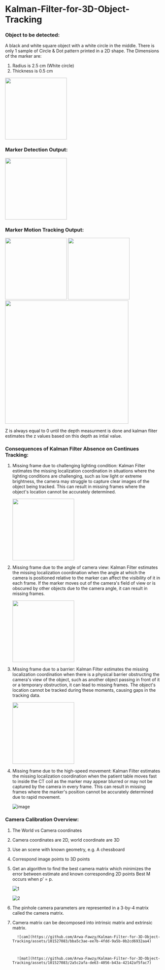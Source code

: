 # Kalman-Filter-for-3D-Object-Tracking

### Object to be detected:
A black and white square object with a white circle in the middle. There is only 1 sample of Circle & Dot pattern printed in a 2D shape​. The Dimensions of the marker are:​
1. Radius is 2.5 cm (White circle)​
2. Thickness is 0.5 cm


<img src="https://github.com/Arwa-Fawzy/Kalman-Filter-for-3D-Object-Tracking/assets/101527083/bcd8f321-36a8-4b80-9920-e5c5c3bae5d7" width="200" />

### Marker Detection Output:

<img src="https://github.com/Arwa-Fawzy/Kalman-Filter-for-3D-Object-Tracking/assets/101527083/3d71d08c-1446-4445-9283-3ced371b6066" width="200" />


### Marker Motion Tracking Output​:

<img src="https://github.com/Arwa-Fawzy/Kalman-Filter-for-3D-Object-Tracking/assets/101527083/3c48459c-664c-4447-b5e4-d3956389303a" width="200" />

<img src="https://github.com/Arwa-Fawzy/Kalman-Filter-for-3D-Object-Tracking/assets/101527083/c10514cd-de23-48ac-bd01-a1865bdb2578" width="200" />

<img src="https://github.com/Arwa-Fawzy/Kalman-Filter-for-3D-Object-Tracking/assets/101527083/1318e619-1375-4f40-a2a3-39295fc9f0a8" width="400" />


Z is always equal to 0 until the depth measurment is done and kalman fliter estimates the z values based on this depth as intial value. 


### Consequences of Kalman Filter Absence on Continues Tracking:
1. Missing frame due to challenging lighting condition:​
   Kalman Filter estimates the missing localization  coordination in situations where the lighting conditions are challenging, such as low light or extreme brightness, the camera may struggle to capture clear images of the object being tracked. This can result in missing frames where the object's location cannot be accurately determined.​

   <img src="https://github.com/Arwa-Fawzy/Kalman-Filter-for-3D-Object-Tracking/assets/101527083/6caf638c-9dc9-4cd7-bccf-aeac2b4c680d" width="200" />

2. Missing frame due to the angle of camera view:​
   Kalman Filter estimates the missing localization coordination when the angle at which the camera is positioned relative to the marker  can affect the visibility of it in each frame. If the marker moves out of the camera's field of view or is obscured by other objects due to the camera angle, it can result in missing frames. ​

      <img src="https://github.com/Arwa-Fawzy/Kalman-Filter-for-3D-Object-Tracking/assets/101527083/4fcfed97-1ab4-43cd-a3bf-5aaf2119d9e8" width="200" />

3. Missing frame due to a barrier:​
   Kalman Filter estimates the missing localization  coordination when there is a physical barrier obstructing the camera's view of the object, such as another object passing in front of it or a temporary obstruction, it can lead to missing frames. The object's location cannot be tracked during these moments, causing gaps in the tracking data.​

      <img src="https://github.com/Arwa-Fawzy/Kalman-Filter-for-3D-Object-Tracking/assets/101527083/46b45648-d029-48f1-93f5-04212fe8e6e6" width="200" />

4. Missing frame due to the high-speed movement:​
   Kalman Filter estimates the missing localization coordination when the patient table moves fast to inside the CT coil as the marker may appear blurred or may not be captured by the camera in every frame. This can result in missing frames where the marker's position cannot be accurately determined due to rapid movement.​

   ![image](https://github.com/Arwa-Fawzy/Kalman-Filter-for-3D-Object-Tracking/assets/101527083/33aa58e2-19bd-457b-9aa0-4301709f6c09)


### Camera Calibration​ Overview:
1. The World vs Camera coordinates​
2. Camera coordinates are 2D, world coordinate are 3D​
3. Use an scene with known geometry, e.g. A chessboard​
4. Correspond image points to 3D points​
5. Get an algorithm to find the best camera matrix which minimizes the error between estimate and known corresponding 2D points​ Best M occurs when p’ = p.​


      ![1](https://github.com/Arwa-Fawzy/Kalman-Filter-for-3D-Object-Tracking/assets/101527083/006f67ed-c56f-4b7b-be4d-17d63b29c991)



      ![2](https://github.com/Arwa-Fawzy/Kalman-Filter-for-3D-Object-Tracking/assets/101527083/9d77f165-6c98-448f-bfcd-4f547eac7dab)
  



6. The pinhole camera parameters are represented in a 3-by-4 matrix called the camera matrix.​
7. Camera matrix can be decomposed into intrinsic matrix and extrinsic matrix.


         ![cam](https://github.com/Arwa-Fawzy/Kalman-Filter-for-3D-Object-Tracking/assets/101527083/bba5c3ae-ee7b-4fdd-9a5b-0b2cd6932aa4)



         ![mat](https://github.com/Arwa-Fawzy/Kalman-Filter-for-3D-Object-Tracking/assets/101527083/2a5c2afa-de63-4056-b43a-42142af5fac7)



​

​

​




